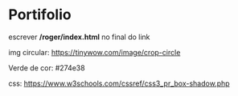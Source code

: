 # Portifolio

escrever **/roger/index.html** no final do link

img circular: https://tinywow.com/image/crop-circle

Verde de cor: #274e38

css: https://www.w3schools.com/cssref/css3_pr_box-shadow.php